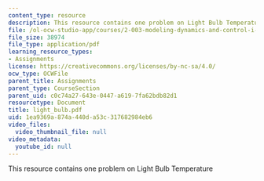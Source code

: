 ```yaml
---
content_type: resource
description: This resource contains one problem on Light Bulb Temperature
file: /ol-ocw-studio-app/courses/2-003-modeling-dynamics-and-control-i-spring-2005/1ea9369a874a440da53c317682984eb6_light_bulb.pdf
file_size: 38974
file_type: application/pdf
learning_resource_types:
- Assignments
license: https://creativecommons.org/licenses/by-nc-sa/4.0/
ocw_type: OCWFile
parent_title: Assignments
parent_type: CourseSection
parent_uid: c0c74a27-643e-0447-a619-7fa62bdb82d1
resourcetype: Document
title: light_bulb.pdf
uid: 1ea9369a-874a-440d-a53c-317682984eb6
video_files:
  video_thumbnail_file: null
video_metadata:
  youtube_id: null
---
```

This resource contains one problem on Light Bulb Temperature